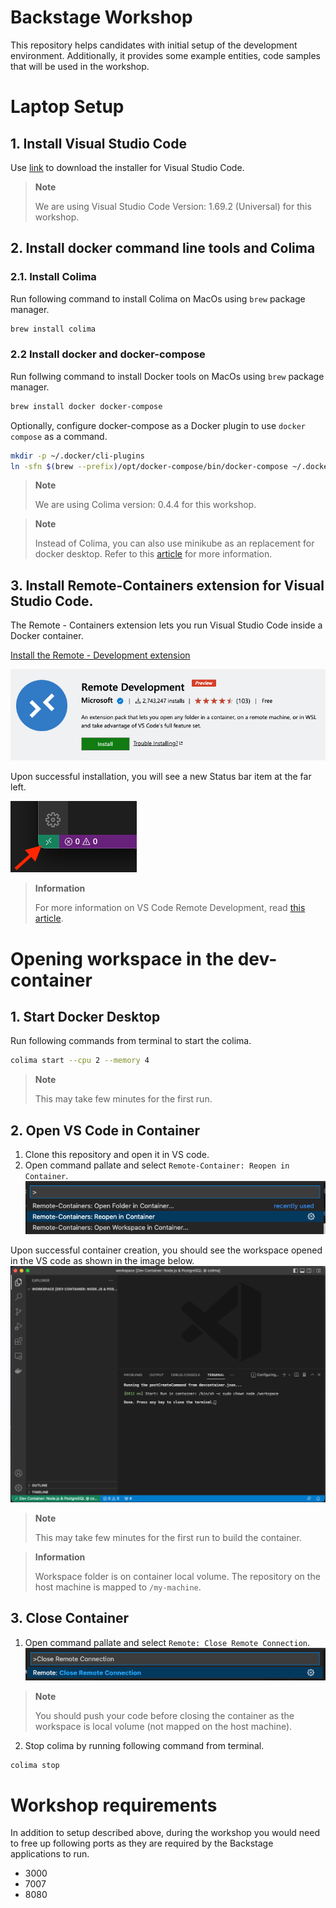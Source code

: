 # Backstage Workshop

This repository helps candidates with initial setup of the development environment. Additionally, it provides some example entities, code samples that will be used in the workshop.

# Laptop Setup

## 1. Install Visual Studio Code
Use [link](https://code.visualstudio.com/download) to download the installer for Visual Studio Code.

> **Note**
>
> We are using Visual Studio Code Version: 1.69.2 (Universal) for this workshop.

## 2. Install docker command line tools and Colima
### 2.1. Install Colima
Run following command to install Colima on MacOs using `brew` package manager.
```sh
brew install colima
```

### 2.2 Install docker and docker-compose
Run follwing command to install Docker tools on MacOs using `brew` package manager.
```sh
brew install docker docker-compose
```

Optionally, configure docker-compose as a Docker plugin to use `docker compose` as a command.
```sh
mkdir -p ~/.docker/cli-plugins
ln -sfn $(brew --prefix)/opt/docker-compose/bin/docker-compose ~/.docker/cli-plugins/docker-compose
```

> **Note**
>
> We are using Colima version: 0.4.4 for this workshop.

> **Note**
>
> Instead of Colima, you can also use minikube as an replacement for docker desktop. Refer to this [article](https://minikube.sigs.k8s.io/docs/tutorials/docker_desktop_replacement/) for more information.


## 3. Install Remote-Containers extension for Visual Studio Code.

The Remote - Containers extension lets you run Visual Studio Code inside a Docker container.

[Install the Remote - Development extension](vscode:extension/ms-vscode-remote.vscode-remote-extensionpack)

![Remote Development Extension](images/RemoteDevelopmentExtension.png)

Upon successful installation, you will see a new Status bar item at the far left.

![Check installation](images/CheckInstallation.png)

> **Information**
>
> For more information on VS Code Remote Development, read [this article](https://code.visualstudio.com/docs/remote/remote-overview).

# Opening workspace in the dev-container

## 1. Start Docker Desktop
Run following commands from terminal to start the colima.
```sh
colima start --cpu 2 --memory 4
```
>**Note**
>
>This may take few minutes for the first run.

## 2. Open VS Code in Container
1. Clone this repository and open it in VS code.
2. Open command pallate and select `Remote-Container: Reopen in Container`. 
![Reopen in Container](images/ReopenInContainer.png)

Upon successful container creation, you should see the workspace opened in the VS code as shown in the image below.
![Open in Container Success](images/OpenInContainerSuccess.png)

>**Note**
>
>This may take few minutes for the first run to build the container.

>**Information**
>
>Workspace folder is on container local volume.
>The repository on the host machine is mapped to `/my-machine`.

## 3. Close Container
1. Open command pallate and select `Remote: Close Remote Connection`. 
![Close Remote Connection](images/CloseRemoteConnection.png)
>**Note**
>
>You should push your code before closing the container as the workspace is local volume (not mapped on the host machine).

2. Stop colima by running following command from terminal.
```sh
colima stop
``` 

# Workshop requirements

In addition to setup described above, during the workshop you would need to free up following ports as they are required by the Backstage applications to run.
- 3000
- 7007
- 8080

